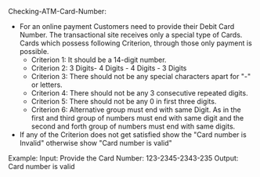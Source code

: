 Checking-ATM-Card-Number:

* For an online payment Customers need to provide their Debit Card Number. The transactional site receives only a special type of Cards. Cards which possess following Criterion, through those only payment is possible.
  -	Criterion 1: It should be a 14-digit number.
  -	Criterion 2: 3 Digits- 4 Digits - 4 Digits - 3 Digits
  -	Criterion 3: There should not be any special characters apart for "-" or letters.
  -	Criterion 4: There should not be any 3 consecutive repeated digits.
  -	Criterion 5: There should not be any 0 in first three digits.
  -	Criterion 6: Alternative group must end with same Digit. As in the first and third group of numbers must end with same digit and the second and forth group of numbers must end     with same digits.
* If any of the Criterion does not get satisfied show the "Card number is Invalid" otherwise show "Card number is valid"

Example:
Input: Provide the Card Number: 123-2345-2343-235
Output: Card number is valid
